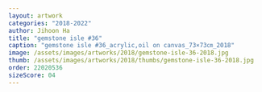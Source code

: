 ```yaml
---
layout: artwork
categories: "2018-2022"
author: Jihoon Ha
title: "gemstone isle #36"
caption: "gemstone isle #36_acrylic,oil on canvas_73×73㎝_2018"
image: /assets/images/artworks/2018/gemstone-isle-36-2018.jpg
thumb: /assets/images/artworks/2018/thumbs/gemstone-isle-36-2018.jpg
order: 22020536
sizeScore: 04
---
```

